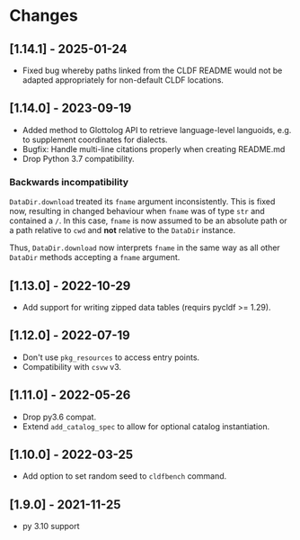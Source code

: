 # Changes

## [1.14.1] - 2025-01-24

- Fixed bug whereby paths linked from the CLDF README would not be adapted
  appropriately for non-default CLDF locations.


## [1.14.0] - 2023-09-19

- Added method to Glottolog API to retrieve language-level languoids, e.g.
  to supplement coordinates for dialects.
- Bugfix: Handle multi-line citations properly when creating README.md
- Drop Python 3.7 compatibility.

### Backwards incompatibility

`DataDir.download` treated its `fname` argument inconsistently. This is
fixed now, resulting in changed behaviour when `fname` was of type `str` and
contained a `/`. In this case, `fname` is now assumed to be an absolute
path or a path relative to `cwd` and **not** relative to the `DataDir` instance.

Thus, `DataDir.download` now interprets `fname` in the same way as all other
`DataDir` methods accepting a `fname` argument.


## [1.13.0] - 2022-10-29

- Add support for writing zipped data tables (requirs pycldf >= 1.29).


## [1.12.0] - 2022-07-19

- Don't use `pkg_resources` to access entry points.
- Compatibility with `csvw` v3.


## [1.11.0] - 2022-05-26

- Drop py3.6 compat.
- Extend `add_catalog_spec` to allow for optional catalog instantiation.


## [1.10.0] - 2022-03-25

- Add option to set random seed to `cldfbench` command.


## [1.9.0] - 2021-11-25

- py 3.10 support

